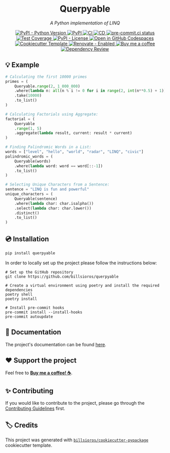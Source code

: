 <h1 align="center">Querpyable</h1>

<p align="center"><em>A Python implementation of LINQ</em></p>

<p align="center">
  <a href="https://www.python.org/">
    <img
      src="https://img.shields.io/pypi/pyversions/querpyable"
      alt="PyPI - Python Version"
    />
  </a>
  <a href="https://pypi.org/project/querpyable/">
    <img
      src="https://img.shields.io/pypi/v/querpyable"
      alt="PyPI"
    />
  </a>
  <a href="https://github.com/billsioros/querpyable/actions/workflows/ci.yml">
    <img
      src="https://github.com/billsioros/querpyable/actions/workflows/ci.yml/badge.svg"
      alt="CI"
    />
  </a>
  <a href="https://github.com/billsioros/querpyable/actions/workflows/cd.yml">
    <img
      src="https://github.com/billsioros/querpyable/actions/workflows/cd.yml/badge.svg"
      alt="CD"
    />
  </a>
  <a href="https://results.pre-commit.ci/latest/github/billsioros/querpyable/master">
    <img
      src="https://results.pre-commit.ci/badge/github/billsioros/querpyable/master.svg"
      alt="pre-commit.ci status"
    />
  </a>
  <a href="https://codecov.io/gh/billsioros/querpyable">
    <img
      src="https://codecov.io/gh/billsioros/querpyable/branch/master/graph/badge.svg?token=coLOL0j6Ap"
      alt="Test Coverage"/>
  </a>
  <a href="https://opensource.org/licenses/MIT">
    <img
      src="https://img.shields.io/pypi/l/querpyable"
      alt="PyPI - License"
    />
  </a>
  <a href="https://vscode.dev/redirect?url=vscode://ms-vscode-remote.remote-containers/cloneInVolume?url=https://github.com/billsioros/querpyable">
    <img
      src="https://img.shields.io/static/v1?label=Dev%20Containers&message=Open&color=blue&logo=visualstudiocode"
      alt="Open in GitHub Codespaces"
    />
  </a>
  <a href="https://github.com/billsioros/cookiecutter-pypackage">
    <img
      src="https://img.shields.io/badge/cookiecutter-template-D4AA00.svg?style=flat&logo=cookiecutter"
      alt="Cookiecutter Template">
  </a>
  <a href="https://app.renovatebot.com/dashboard#github/billsioros/querpyable">
    <img
      src="https://img.shields.io/badge/renovate-enabled-brightgreen.svg?style=flat&logo=renovatebot"
      alt="Renovate - Enabled">
  </a>
  <a href="https://www.buymeacoffee.com/billsioros">
    <img
      src="https://img.shields.io/badge/Buy%20me%20a-coffee-FFDD00.svg?style=flat&logo=buymeacoffee"
      alt="Buy me a coffee">
  </a>
  <a href="https://github.com/billsioros/querpyable/actions/workflows/dependency_review.yml">
    <img
      src="https://github.com/billsioros/querpyable/actions/workflows/dependency_review.yml/badge.svg"
      alt="Dependency Review"
    />
  </a>
</p>

## :bulb: Example

```python
# Calculating the first 10000 primes
primes = (
    Queryable.range(2, 1_000_000)
    .where(lambda n: all(n % i != 0 for i in range(2, int(n**0.5) + 1)))
    .take(10000)
    .to_list()
)

# Calculating Factorials using Aggregate:
factorial = (
    Queryable
    .range(1, 5)
    .aggregate(lambda result, current: result * current)
)

# Finding Palindromic Words in a List:
words = ["level", "hello", "world", "radar", "LINQ", "civic"]
palindromic_words = (
    Queryable(words)
    .where(lambda word: word == word[::-1])
    .to_list()
)

# Selecting Unique Characters from a Sentence:
sentence = "LINQ is fun and powerful"
unique_characters = (
    Queryable(sentence)
    .where(lambda char: char.isalpha())
    .select(lambda char: char.lower())
    .distinct()
    .to_list()
)
```

## :cd: Installation

```bash
pip install querpyable
```

In order to locally set up the project please follow the instructions below:

```shell
# Set up the GitHub repository
git clone https://github.com/billsioros/querpyable

# Create a virtual environment using poetry and install the required dependencies
poetry shell
poetry install

# Install pre-commit hooks
pre-commit install --install-hooks
pre-commit autoupdate
```

## :book: Documentation

The project's documentation can be found [here](https://billsioros.github.io/querpyable/).

## :heart: Support the project

Feel free to [**Buy me a coffee! ☕**](https://www.buymeacoffee.com/billsioros).

## :sparkles: Contributing

If you would like to contribute to the project, please go through the [Contributing Guidelines](https://billsioros.github.io/querpyable/latest/CONTRIBUTING/) first.

## :label: Credits

This project was generated with [`billsioros/cookiecutter-pypackage`](https://github.com/billsioros/cookiecutter-pypackage) cookiecutter template.
